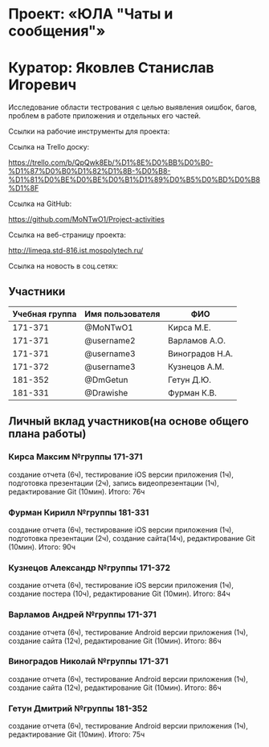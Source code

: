 # Проект: «ЮЛА "Чаты и сообщения"»

# Куратор: Яковлев Станислав Игоревич

Исследование области тестрования с целью выявления оишбок, багов, проблем в работе приложения и отдельных его частей. 


Ссылки на рабочие инструменты для проекта: 

Ссылка на Trello доску:

https://trello.com/b/QpQwk8Eb/%D1%8E%D0%BB%D0%B0-%D1%87%D0%B0%D1%82%D1%8B-%D0%B8-%D1%81%D0%BE%D0%BE%D0%B1%D1%89%D0%B5%D0%BD%D0%B8%D1%8F

Ссылка на GitHub: 

https://github.com/MoNTwO1/Project-activities

Ссылка на веб-страницу проекта:

http://limeqa.std-816.ist.mospolytech.ru/

Ссылка на новость в соц.сетях:




## Участники

| Учебная группа | Имя пользователя | ФИО                      |
|----------------|------------------|--------------------------|
| 171-371        | @MoNTwO1         | Кирса М.Е.               |
| 171-371        | @username2       | Варламов А.О.            |
| 171-371        | @username3       | Виноградов Н.А.          |
| 171-372        | @username3       | Кузнецов А.М.            |
| 181-352        | @DmGetun         | Гетун Д.Ю.               |
| 181-331        | @Drawishe        | Фурман К.В.              |

## Личный вклад участников(на основе общего плана работы)

### Кирса Максим №группы 171-371 
создание отчета (6ч), 
тестирование iOS версии приложения (1ч), 
подготовка презентации (2ч), 
запись видеопрезентации (1ч), 
редактирование Git (10мин). 
Итого: 76ч

### Фурман Кирилл №группы 181-331 
создание отчета (6ч), 
тестирование iOS версии приложения (1ч), 
подготовка презентации (2ч), 
создание сайта(14ч), 
редактирование Git (10мин). 
Итого: 90ч

### Кузнецов Aлександр №группы 171-372 
создание отчета (6ч), 
тестирование iOS версии приложения (1ч),
создание постера (10ч),
редактирование Git (10мин). 
Итого: 84ч

### Варламов Андрей №группы 171-371
создание отчета (6ч), 
тестирование Android версии приложения (1ч),
создание сайта (12ч),
редактирование Git (10мин). 
Итого: 86ч

### Виноградов Николай №группы 171-371 
создание отчета (6ч), 
тестирование Android версии приложения (1ч), 
создание сайта (12ч),
редактирование Git (10мин). 
Итого: 86ч

### Гетун Дмитрий №группы 181-352 
создание отчета (6ч),
тестирование Android версии приложения (1ч),
редактирование Git (10мин).
Итого: 75ч
